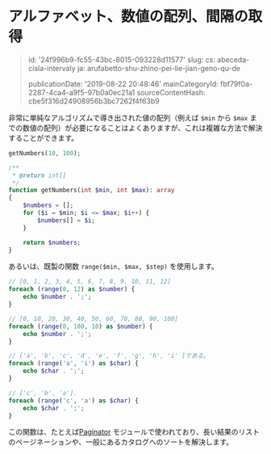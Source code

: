 アルファベット、数値の配列、間隔の取得
===================

> id: '24f996b9-fc55-43bc-8015-093228d11577'
> slug:
> 	cs: abeceda-cisla-intervaly
> 	ja: arufabetto-shu-zhino-pei-lie-jian-geno-qu-de
> 
> publicationDate: '2019-08-22 20:48:46'
> mainCategoryId: fbf79f0a-2287-4ca4-a9f5-97b0a0ec21a1
> sourceContentHash: cbe5f316d24908956b3bc7262f4f63b9

非常に単純なアルゴリズムで導き出された値の配列（例えば `$min` から `$max` までの数値の配列）が必要になることはよくありますが、これは複雑な方法で解決することができます。

```php
getNumbers(10, 100);

/**
 * @return int[]
 */
function getNumbers(int $min, int $max): array
{
	$numbers = [];
	for ($i = $min; $i <= $max; $i++) {
		$numbers[] = $i;
	}

	return $numbers;
}
```

あるいは、既製の関数 `range($min, $max, $step)` を使用します。

```php
// [0, 1, 2, 3, 4, 5, 6, 7, 8, 9, 10, 11, 12]
foreach (range(0, 12) as $number) {
	echo $number . ';';
}

// [0, 10, 20, 30, 40, 50, 60, 70, 80, 90, 100]
foreach (range(0, 100, 10) as $number) {
	echo $number . ';';
}

// ['a', 'b', 'c', 'd', 'e', 'f', 'g', 'h', 'i' ]である。
foreach (range('a', 'i') as $char) {
	echo $char . ';';
}

// ['c', 'b', 'a'].
foreach (range('c', 'a') as $char) {
	echo $char . ';';
}
```

この関数は、たとえば<a href="/paginator">Paginator</a> モジュールで使われており、長い結果のリストのページネーションや、一般にあるカタログへのソートを解決します。
